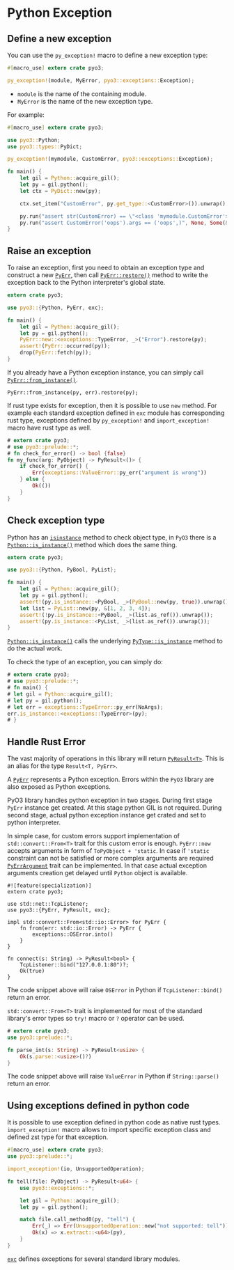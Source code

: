 # Python Exception

## Define a new exception

You can use the `py_exception!` macro to define a new exception type:

```rust
#[macro_use] extern crate pyo3;

py_exception!(module, MyError, pyo3::exceptions::Exception);
```

* `module` is the name of the containing module.
* `MyError` is the name of the new exception type.

For example:

```rust
#[macro_use] extern crate pyo3;

use pyo3::Python;
use pyo3::types::PyDict;

py_exception!(mymodule, CustomError, pyo3::exceptions::Exception);

fn main() {
    let gil = Python::acquire_gil();
    let py = gil.python();
    let ctx = PyDict::new(py);

    ctx.set_item("CustomError", py.get_type::<CustomError>()).unwrap();

    py.run("assert str(CustomError) == \"<class 'mymodule.CustomError'>\"", None, Some(&ctx)).unwrap();
    py.run("assert CustomError('oops').args == ('oops',)", None, Some(&ctx)).unwrap();
}
```

## Raise an exception

To raise an exception, first you need to obtain an exception type and construct a new [`PyErr`](https://docs.rs/pyo3/0.2.7/struct.PyErr.html), then call [`PyErr::restore()`](https://docs.rs/pyo3/0.2.7/struct.PyErr.html#method.restore) method to write the exception back to the Python interpreter's global state.

```rust
extern crate pyo3;

use pyo3::{Python, PyErr, exc};

fn main() {
    let gil = Python::acquire_gil();
    let py = gil.python();
    PyErr::new::<exceptions::TypeError, _>("Error").restore(py);
    assert!(PyErr::occurred(py));
    drop(PyErr::fetch(py));
}
```

If you already have a Python exception instance, you can simply call [`PyErr::from_instance()`](https://docs.rs/pyo3/0.2.7/struct.PyErr.html#method.from_instance).

```rust,ignore
PyErr::from_instance(py, err).restore(py);
```

If rust type exists for exception, then it is possible to use `new` method.
For example each standard exception defined in `exc` module
has corresponding rust type, exceptions defined by `py_exception!` and `import_exception!` macro
have rust type as well.

```rust
# extern crate pyo3;
# use pyo3::prelude::*;
# fn check_for_error() -> bool {false}
fn my_func(arg: PyObject) -> PyResult<()> {
    if check_for_error() {
        Err(exceptions::ValueError::py_err("argument is wrong"))
    } else {
        Ok(())
    }
}
```

## Check exception type

Python has an [`isinstance`](https://docs.python.org/3/library/functions.html#isinstance) method to check object type,
in `PyO3` there is a [`Python::is_instance()`](https://docs.rs/pyo3/0.2.7/struct.Python.html#method.is_instance) method which does the same thing.

```rust
extern crate pyo3;

use pyo3::{Python, PyBool, PyList};

fn main() {
    let gil = Python::acquire_gil();
    let py = gil.python();
    assert!(py.is_instance::<PyBool, _>(PyBool::new(py, true)).unwrap());
    let list = PyList::new(py, &[1, 2, 3, 4]);
    assert!(!py.is_instance::<PyBool, _>(list.as_ref()).unwrap());
    assert!(py.is_instance::<PyList, _>(list.as_ref()).unwrap());
}
```

[`Python::is_instance()`](https://docs.rs/pyo3/0.2.7/struct.Python.html#method.is_instance) calls the underlying [`PyType::is_instance`](https://docs.rs/pyo3/0.2.7/struct.PyType.html#method.is_instance) method to do the actual work.

To check the type of an exception, you can simply do:

```rust
# extern crate pyo3;
# use pyo3::prelude::*;
# fn main() {
# let gil = Python::acquire_gil();
# let py = gil.python();
# let err = exceptions::TypeError::py_err(NoArgs);
err.is_instance::<exceptions::TypeError>(py);
# }
```

## Handle Rust Error

The vast majority of operations in this library will return [`PyResult<T>`](https://docs.rs/pyo3/0.2.7/type.PyResult.html).
This is an alias for the type `Result<T, PyErr>`.

A [`PyErr`](https://docs.rs/pyo3/0.2.7/struct.PyErr.html) represents a Python exception.
Errors within the `PyO3` library are also exposed as Python exceptions.

PyO3 library handles python exception in two stages. During first stage `PyErr` instance get
created. At this stage python GIL is not required. During second stage, actual python
exception instance get crated and set to python interpreter.

In simple case, for custom errors support implementation of `std::convert::From<T>` trait
for this custom error is enough. `PyErr::new` accepts arguments in form
of `ToPyObject + 'static`. In case if `'static` constraint can not be satisfied or
more complex arguments are required [`PyErrArgument`](https://docs.rs/pyo3/0.2.7/trait.PyErrArguments.html)
trait can be implemented. In that case actual exception arguments creation get delayed
until `Python` object is available.

```rust,ignore
#![feature(specialization)]
extern crate pyo3;

use std::net::TcpListener;
use pyo3::{PyErr, PyResult, exc};

impl std::convert::From<std::io::Error> for PyErr {
    fn from(err: std::io::Error) -> PyErr {
        exceptions::OSError.into()
    }
}

fn connect(s: String) -> PyResult<bool> {
    TcpListener::bind("127.0.0.1:80")?;
    Ok(true)
}
```

The code snippet above will raise `OSError` in Python if `TcpListener::bind()` return an error.

`std::convert::From<T>` trait is implemented for most of the standard library's error
types so `try!` macro or `?` operator can be used.

```rust
# extern crate pyo3;
use pyo3::prelude::*;

fn parse_int(s: String) -> PyResult<usize> {
    Ok(s.parse::<usize>()?)
}
```

The code snippet above will raise `ValueError` in Python if `String::parse()` return an error.


## Using exceptions defined in python code

It is possible to use exception defined in python code as native rust types.
`import_exception!` macro allows to import specific exception class and defined zst type
for that exception.

```rust
#[macro_use] extern crate pyo3;
use pyo3::prelude::*;

import_exception!(io, UnsupportedOperation);

fn tell(file: PyObject) -> PyResult<u64> {
    use pyo3::exceptions::*;

    let gil = Python::acquire_gil();
    let py = gil.python();

    match file.call_method0(py, "tell") {
        Err(_) => Err(UnsupportedOperation::new("not supported: tell")),
        Ok(x) => x.extract::<u64>(py),
    }    
}

```

[`exc`](https://docs.rs/pyo3/0.2.7/exc/index.html) defines exceptions for
several standard library modules.
